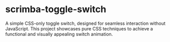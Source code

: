 # scrimba-toggle-switch
A simple CSS-only toggle switch, designed for seamless interaction without JavaScript. This project showcases pure CSS techniques to achieve a functional and visually appealing switch animation.
